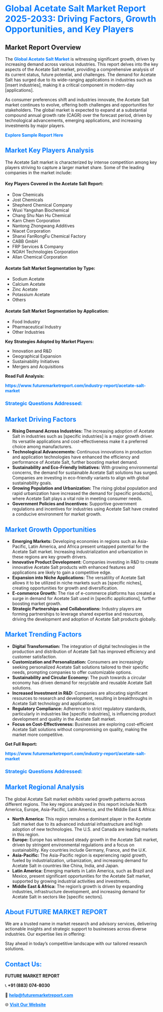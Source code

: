 <h1 style="color: #007BFF;">Global Acetate Salt Market Report 2025-2033: Driving Factors, Growth Opportunities, and Key Players</h1>

<section id="overview">
<h2>Market Report Overview</h2>
<p>The <a href="https://www.futuremarketreport.com/industry-report/acetate-salt-market" style="color: #007BFF; text-decoration: none;"><strong>Global Acetate Salt Market</strong></a> is witnessing significant growth, driven by increasing demand across various industries. This report delves into the key aspects of the Acetate Salt market, providing a comprehensive analysis of its current status, future potential, and challenges. The demand for Acetate Salt has surged due to its wide-ranging applications in industries such as [insert industries], making it a critical component in modern-day [applications].</p>
<p>As consumer preferences shift and industries innovate, the Acetate Salt market continues to evolve, offering both challenges and opportunities for stakeholders. The global market is expected to expand at a substantial compound annual growth rate (CAGR) over the forecast period, driven by technological advancements, emerging applications, and increasing investments by major players.</p>
</section>

<section id="overview">
<p><a href="https://www.futuremarketreport.com/request-sample/reportId=103256" style="color: #007BFF; text-decoration: none;"><strong>Explore Sample Report Here</strong></a></p>
</section>

<section id="key-players">
<h2 style="color: #007BFF;">Market Key Players Analysis</h2>
<p>The Acetate Salt market is characterized by intense competition among key players striving to capture a larger market share. Some of the leading companies in the market include:</p>
<h4>Key Players Covered in the Acetate Salt Report:</h4>
<ul><li>Dow Chemicals</li><li>Jost Chemicals</li><li>Shepherd Chemical Company</li><li>Wuxi Yangshan Biochemical</li><li>Chang Shu Nan Hu Chemical</li><li>Karn Chem Corporation</li><li>Nantong Zhongwang Additives</li><li>Niacet Corporation</li><li>Shanxi FanRongFu Chemical Factory</li><li>CABB GmbH</li><li>FRP Services &amp; Company</li><li>NOAH Technologies Corporation</li><li>Allan Chemical Corporation</li></ul>
<h4>Acetate Salt Market Segmentation by Type:</h4>
<ul><li>Sodium Acetate</li><li>Calcium Acetate</li><li>Zinc Acetate</li><li>Potassium Acetate</li><li>Others</li></ul>

<h4>Acetate Salt Market Segmentation by Application:</h4>
<ul><li>Food Industry</li><li>Pharmaceutical Industry</li><li>Other Industries</li></ul>
<p><strong>Key Strategies Adopted by Market Players:</strong></p>
<ul>
<li>Innovation and R&D</li>
<li>Geographical Expansion</li>
<li>Sustainability Initiatives</li>
<li>Mergers and Acquisitions</li>
</ul>
</section>

<section>
<p><strong>Read Full Analysis: </strong></p><a href="https://www.futuremarketreport.com/industry-report/acetate-salt-market" style="color: #007BFF; text-decoration: none;"><strong>https://www.futuremarketreport.com/industry-report/acetate-salt-market</strong></a>
<h3 style="color: #007BFF;">Strategic Questions Addressed:</h3>
</section>

<section id="driving-factors">
<h2 style="color: #007BFF;">Market Driving Factors</h2>
<ul>
<li><strong>Rising Demand Across Industries:</strong> The increasing adoption of Acetate Salt in industries such as [specific industries] is a major growth driver. Its versatile applications and cost-effectiveness make it a preferred choice among manufacturers.</li>
<li><strong>Technological Advancements:</strong> Continuous innovations in production and application technologies have enhanced the efficiency and performance of Acetate Salt, further boosting market demand.</li>
<li><strong>Sustainability and Eco-Friendly Initiatives:</strong> With growing environmental concerns, the demand for sustainable Acetate Salt solutions has surged. Companies are investing in eco-friendly variants to align with global sustainability goals.</li>
<li><strong>Growing Population and Urbanization:</strong> The rising global population and rapid urbanization have increased the demand for [specific products], where Acetate Salt plays a vital role in meeting consumer needs.</li>
<li><strong>Government Policies and Incentives:</strong> Supportive government regulations and incentives for industries using Acetate Salt have created a conducive environment for market growth.</li>
</ul>
</section>

<section id="growth-opportunities">
<h2 style="color: #007BFF;">Market Growth Opportunities</h2>
<ul>
<li><strong>Emerging Markets:</strong> Developing economies in regions such as Asia-Pacific, Latin America, and Africa present untapped potential for the Acetate Salt market. Increasing industrialization and urbanization in these regions are key growth drivers.</li>
<li><strong>Innovative Product Development:</strong> Companies investing in R&D to create innovative Acetate Salt products with enhanced features and applications are likely to gain a competitive edge.</li>
<li><strong>Expansion into Niche Applications:</strong> The versatility of Acetate Salt allows it to be utilized in niche markets such as [specific niches], creating opportunities for growth and diversification.</li>
<li><strong>E-commerce Growth:</strong> The rise of e-commerce platforms has created a surge in demand for Acetate Salt used in [specific applications], further boosting market growth.</li>
<li><strong>Strategic Partnerships and Collaborations:</strong> Industry players are forming partnerships to leverage shared expertise and resources, driving the development and adoption of Acetate Salt products globally.</li>
</ul>
</section>

<section id="trending-factors">
<h2 style="color: #007BFF;">Market Trending Factors</h2>
<ul>
<li><strong>Digital Transformation:</strong> The integration of digital technologies in the production and distribution of Acetate Salt has improved efficiency and customer satisfaction.</li>
<li><strong>Customization and Personalization:</strong> Consumers are increasingly seeking personalized Acetate Salt solutions tailored to their specific needs, prompting companies to offer customizable options.</li>
<li><strong>Sustainability and Circular Economy:</strong> The push towards a circular economy has driven demand for recyclable and reusable Acetate Salt solutions.</li>
<li><strong>Increased Investment in R&D:</strong> Companies are allocating significant resources to research and development, resulting in breakthroughs in Acetate Salt technology and applications.</li>
<li><strong>Regulatory Compliance:</strong> Adherence to strict regulatory standards, particularly in industries like [specific industries], is influencing product development and quality in the Acetate Salt market.</li>
<li><strong>Focus on Cost-Effectiveness:</strong> Businesses are exploring cost-efficient Acetate Salt solutions without compromising on quality, making the market more competitive.</li>
</ul>
</section>

<section>
<p><strong>Get Full Report: </strong></p><a href="https://www.futuremarketreport.com/industry-report/acetate-salt-market" style="color: #007BFF; text-decoration: none;"><strong>https://www.futuremarketreport.com/industry-report/acetate-salt-market</strong></a>
<h3 style="color: #007BFF;">Strategic Questions Addressed:</h3>
</section>


<section id="regional-analysis">
<h2 style="color: #007BFF;">Market Regional Analysis</h2>
<p>The global Acetate Salt market exhibits varied growth patterns across different regions. The key regions analyzed in this report include North America, Europe, Asia-Pacific, Latin America, and the Middle East & Africa:</p>
<ul>
<li><strong>North America:</strong> This region remains a dominant player in the Acetate Salt market due to its advanced industrial infrastructure and high adoption of new technologies. The U.S. and Canada are leading markets in this region.</li>
<li><strong>Europe:</strong> Europe has witnessed steady growth in the Acetate Salt market, driven by stringent environmental regulations and a focus on sustainability. Key countries include Germany, France, and the U.K.</li>
<li><strong>Asia-Pacific:</strong> The Asia-Pacific region is experiencing rapid growth, fueled by industrialization, urbanization, and increasing demand for Acetate Salt in countries like China, India, and Japan.</li>
<li><strong>Latin America:</strong> Emerging markets in Latin America, such as Brazil and Mexico, present significant opportunities for the Acetate Salt market, supported by growing industrial activities and investments.</li>
<li><strong>Middle East & Africa:</strong> The region’s growth is driven by expanding industries, infrastructure development, and increasing demand for Acetate Salt in sectors like [specific sectors].</li>
</ul>
</section>

<footer>
<h2 style="color: #007BFF;">About FUTURE MARKET REPORT</h2>
<p>We are a trusted name in market research and advisory services, delivering actionable insights and strategic support to businesses across diverse industries. Our expertise lies in offering:</p>

<p>Stay ahead in today’s competitive landscape with our tailored research solutions.</p>

<h2 style="color: #007BFF;">Contact Us:</h2>
<p><strong>FUTURE MARKET REPORT</strong></p>
<p>📞 <strong>+91 (883) 074-8030</strong></p>
<p>📧 <strong><a href="mailto:help@futuremarketreport.com" style="color: #007BFF;">help@futuremarketreport.com</a></strong></p>
<p>🌐 <strong><a href="https://www.futuremarketreport.com/" style="color: #007BFF;">Visit Our Website</a></strong></p>
</footer>